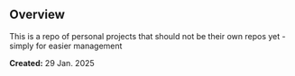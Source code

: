 ## Overview
This is a repo of personal projects that should not be their own repos yet - simply for easier management

**Created:** 29 Jan. 2025

